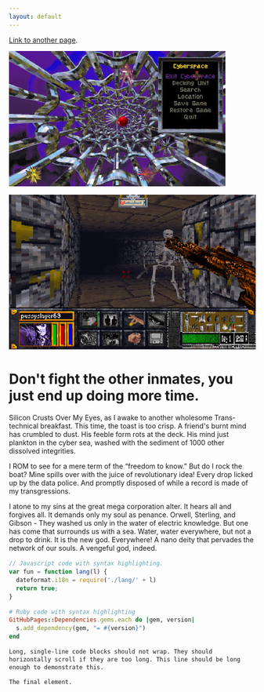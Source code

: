```yaml
---
layout: default
---
```


[Link to another page](https://on.soundcloud.com/T1xoapk9aFPLEQst6).

![Cyberspace](cyberspace.png)


![Cyberpsacebig?](skele.png)


# Don't fight the other inmates, you just end up doing more time.

Silicon Crusts Over My Eyes, as I awake to another wholesome Trans-technical breakfast.
This time, the toast is too crisp.
A friend's burnt mind has crumbled to dust.
His feeble form rots at the deck.
His mind just plankton in the cyber sea, washed with the sediment of 1000 other dissolved integrities.
 
I ROM to see for a mere term of the “freedom to know.”
But do I rock the boat?
Mine spills over with the juice of revolutionary idea!
Every drop licked up by the data police.
And promptly disposed of while a record is made of my transgressions.
 
I atone to my sins at the great mega corporation alter.
It hears all and forgives all.
It demands only my soul as penance.
Orwell, Sterling, and Gibson - They washed us only in the water of electric knowledge.
But one has come that surrounds us with a sea.
Water, water everywhere, but not a drop to drink.
It is the new god.
Everywhere!
A nano deity that pervades the network of our souls.
A vengeful god, indeed.

```js
// Javascript code with syntax highlighting.
var fun = function lang(l) {
  dateformat.i18n = require('./lang/' + l)
  return true;
}
```

```ruby
# Ruby code with syntax highlighting
GitHubPages::Dependencies.gems.each do |gem, version|
  s.add_dependency(gem, "= #{version}")
end
```

```
Long, single-line code blocks should not wrap. They should horizontally scroll if they are too long. This line should be long enough to demonstrate this.
```

```
The final element.
```

